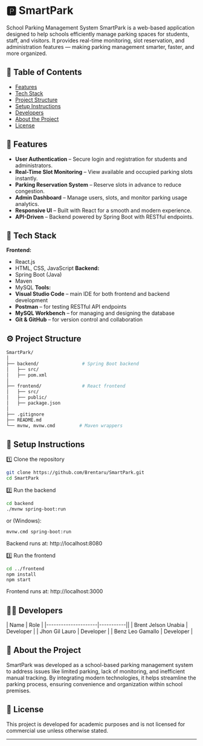 # 🅿️ SmartPark

School Parking Management System
SmartPark is a web-based application designed to help schools efficiently manage parking spaces for students, staff, and visitors. It provides real-time monitoring, slot reservation, and administration features — making parking management smarter, faster, and more organized.

## 📑 Table of Contents
- [Features](#features)
- [Tech Stack](#tech-stack)
- [Project Structure](#project-structure)
- [Setup Instructions](#setup-instructions)
- [Developers](#developers)
- [About the Project](#about-the-project)
- [License](#license)

## 🚀 Features
- **User Authentication** – Secure login and registration for students and administrators.
- **Real-Time Slot Monitoring** – View available and occupied parking slots instantly.
- **Parking Reservation System** – Reserve slots in advance to reduce congestion.
- **Admin Dashboard** – Manage users, slots, and monitor parking usage analytics.
- **Responsive UI** – Built with React for a smooth and modern experience.
- **API-Driven** – Backend powered by Spring Boot with RESTful endpoints.

## 🧱 Tech Stack
**Frontend:**
- React.js
- HTML, CSS, JavaScript
**Backend:**
- Spring Boot (Java)
- Maven
- MySQL
**Tools:**
- **Visual Studio Code** – main IDE for both frontend and backend development  
- **Postman** – for testing RESTful API endpoints  
- **MySQL Workbench** – for managing and designing the database  
- **Git & GitHub** – for version control and collaboration  

## ⚙️ Project Structure
```bash
SmartPark/
│
├── backend/                # Spring Boot backend
│   ├── src/
│   ├── pom.xml
│
├── frontend/               # React frontend
│   ├── src/
│   ├── public/
│   ├── package.json
│
├── .gitignore
├── README.md
└── mvnw, mvnw.cmd         # Maven wrappers
```

## 🧩 Setup Instructions
1️⃣ Clone the repository
```bash
git clone https://github.com/Brentaru/SmartPark.git
cd SmartPark
```

2️⃣ Run the backend
```bash
cd backend
./mvnw spring-boot:run
```
or (Windows):
```bash
mvnw.cmd spring-boot:run
```
Backend runs at: http://localhost:8080

3️⃣ Run the frontend
```bash
cd ../frontend
npm install
npm start
```
Frontend runs at: http://localhost:3000

## 👨‍💻 Developers
| Name                | Role      |
|---------------------|-----------||
| Brent Jelson Unabia | Developer |
| Jhon Gil Lauro      | Developer |
| Benz Leo Gamallo    | Developer |

## 🧠 About the Project
SmartPark was developed as a school-based parking management system to address issues like limited parking, lack of monitoring, and inefficient manual tracking. By integrating modern technologies, it helps streamline the parking process, ensuring convenience and organization within school premises.

## 📄 License
This project is developed for academic purposes and is not licensed for commercial use unless otherwise stated.

---
